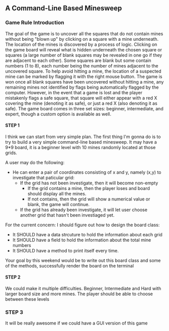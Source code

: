 ## A Command-Line Based Minesweep

### Game Rule Introduction
The goal of the game is to uncover all the squares that do not contain mines without being "blown up" by clicking on a square with a mine underneath. 
The location of the mines is discovered by a process of logic. Clicking on the game board will reveal what is hidden underneath the chosen square or squares (a large number of blank squares may be revealed in one go if they are adjacent to each other). Some squares are blank but some contain numbers (1 to 8), each number being the number of mines adjacent to the uncovered square. To help avoid hitting a mine, the location of a suspected mine can be marked by flagging it with the right mouse button. The game is won once all blank squares have been uncovered without hitting a mine, any remaining mines not identified by flags being automatically flagged by the computer. 
However, in the event that a game is lost and the player mistakenly flags a safe square, 
that square will either appear with a red X covering the mine (denoting it as safe), or just a red X (also denoting it as safe). 
The game board comes in three set sizes: beginner, 
intermediate, and expert, though a custom option is available as well.

#### STEP 1
I think we can start from very simple plan. The first thing I'm gonna do is to try to build a very simple command-line based minesweep.
It may have a 9*9 board, it is a beginner level with 10 mines randomly located at those grids.

A user may do the following:

* He can enter a pair of coordinates consisting of x and y, namely (x,y) to investigate that paticular grid:
    * If the grid has not been investigate, then it will become non-empty
        * If the grid contains a mine, then the player loses and board should display all the mines.
        * If not contains, then the grid will show a numerical value or blank, the game will continue.
    * If the grid has already been investigate, it will let user choose another grid that hasn't been investiaged yet.
    

For the current concern:
I should figure out how to design the board class:
* It SHOULD have a data strcuture to hold the information about each grid
* It SHOULD have a field to hold the information about the  total mine numbers
* It SHOULD have a method to print itself every time.

Your goal by this weekend would be to write out this board class and some of the methods, successfully render the board on the terminal

    
    
#### STEP 2
We could make it multiple difficulties. Beginner, Intermediate and Hard with larger board size and more mines.
The player should be able to choose between these levels





### STEP 3
It will be really awesome if we could have a GUI version of this game







